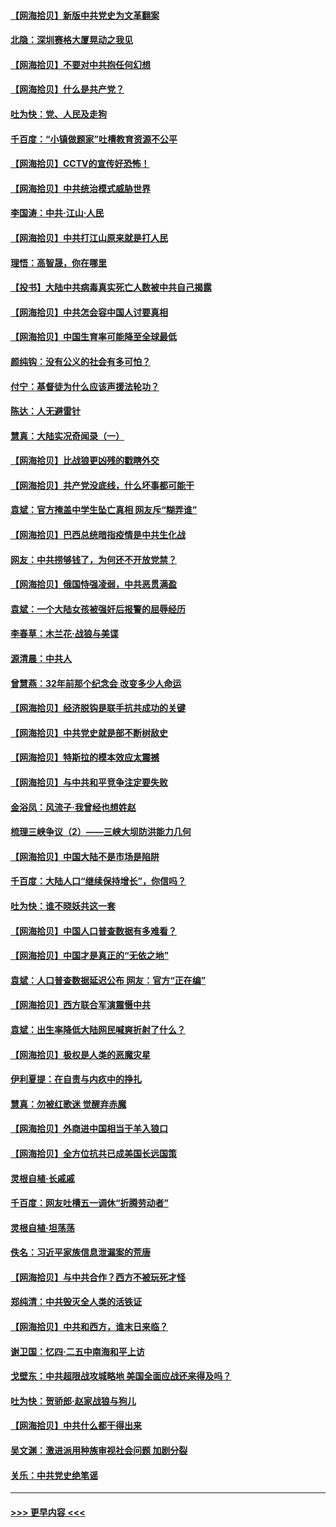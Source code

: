 #### [【网海拾贝】新版中共党史为文革翻案](../pages/nsc993/n12967526.md?t=05222051) 
#### [北隐：深圳赛格大厦晃动之我见](../pages/nsc993/n12967393.md?t=05222051) 
#### [【网海拾贝】不要对中共抱任何幻想](../pages/nsc993/n12965222.md?t=05222051) 
#### [【网海拾贝】什么是共产党？](../pages/nsc993/n12962781.md?t=05222051) 
#### [吐为快：党、人民及走狗](../pages/nsc993/n12962747.md?t=05222051) 
#### [千百度：“小镇做题家”吐槽教育资源不公平](../pages/nsc993/n12962705.md?t=05222051) 
#### [【网海拾贝】CCTV的宣传好恐怖！](../pages/nsc993/n12959984.md?t=05222051) 
#### [【网海拾贝】中共统治模式威胁世界](../pages/nsc993/n12957622.md?t=05222051) 
#### [李国涛：中共‧江山‧人民](../pages/nsc993/n12957502.md?t=05222051) 
#### [【网海拾贝】中共打江山原来就是打人民](../pages/nsc993/n12954345.md?t=05222051) 
#### [理悟：高智晟，你在哪里](../pages/nsc993/n12953115.md?t=05222051) 
#### [【投书】大陆中共病毒真实死亡人数被中共自己揭露](../pages/nsc993/n12953050.md?t=05222051) 
#### [【网海拾贝】中共怎会容中国人讨要真相](../pages/nsc993/n12952161.md?t=05222051) 
#### [【网海拾贝】中国生育率可能降至全球最低](../pages/nsc993/n12948793.md?t=05222051) 
#### [颜纯钩：没有公义的社会有多可怕？](../pages/nsc993/n12947626.md?t=05222051) 
#### [付宁：基督徒为什么应该声援法轮功？](../pages/nsc993/n12947233.md?t=05222051) 
#### [陈达：人无避雷针](../pages/nsc993/n12947098.md?t=05222051) 
#### [慧真：大陆实况奇闻录（一）](../pages/nsc993/n12945811.md?t=05222051) 
#### [【网海拾贝】比战狼更凶残的戳瞎外交](../pages/nsc993/n12945717.md?t=05222051) 
#### [【网海拾贝】共产党没底线，什么坏事都可能干](../pages/nsc993/n12942090.md?t=05222051) 
#### [袁斌：官方掩盖中学生坠亡真相 网友斥“糊弄谁”](../pages/nsc993/n12942029.md?t=05222051) 
#### [【网海拾贝】巴西总统暗指疫情是中共生化战](../pages/nsc993/n12938999.md?t=05222051) 
#### [网友：中共捞够钱了，为何还不开放党禁？](../pages/nsc993/n12938952.md?t=05222051) 
#### [【网海拾贝】俄国恃强凌弱，中共恶贯满盈](../pages/nsc993/n12936626.md?t=05222051) 
#### [袁斌：一个大陆女孩被强奸后报警的屈辱经历](../pages/nsc993/n12936547.md?t=05222051) 
#### [李春草：木兰花·战狼与美谍](../pages/nsc993/n12935995.md?t=05222051) 
#### [源清晨：中共人](../pages/nsc993/n12935589.md?t=05222051) 
#### [曾慧燕：32年前那个纪念会 改变多少人命运](../pages/nsc993/n12934233.md?t=05222051) 
#### [【网海拾贝】经济脱钩是联手抗共成功的关键](../pages/nsc993/n12934176.md?t=05222051) 
#### [【网海拾贝】中共党史就是部不断树敌史](../pages/nsc993/n12932844.md?t=05222051) 
#### [【网海拾贝】特斯拉的模本效应太震撼](../pages/nsc993/n12925626.md?t=05222051) 
#### [【网海拾贝】与中共和平竞争注定要失败](../pages/nsc993/n12923326.md?t=05222051) 
#### [金浴凤：风流子‧我曾经也想姓赵](../pages/nsc993/n12920911.md?t=05222051) 
#### [梳理三峡争议（2）——三峡大坝防洪能力几何](../pages/nsc993/n12920173.md?t=05222051) 
#### [【网海拾贝】中国大陆不是市场是陷阱](../pages/nsc993/n12920143.md?t=05222051) 
#### [千百度：大陆人口“继续保持增长”，你信吗？](../pages/nsc993/n12918946.md?t=05222051) 
#### [吐为快：谁不晓妖共这一套](../pages/nsc993/n12918941.md?t=05222051) 
#### [【网海拾贝】中国人口普查数据有多难看？](../pages/nsc993/n12917822.md?t=05222051) 
#### [【网海拾贝】中国才是真正的“无依之地”](../pages/nsc993/n12915845.md?t=05222051) 
#### [袁斌：人口普查数据延迟公布 网友：官方“正在编”](../pages/nsc993/n12915748.md?t=05222051) 
#### [【网海拾贝】西方联合军演震慑中共](../pages/nsc993/n12913466.md?t=05222051) 
#### [袁斌：出生率降低大陆网民喊爽折射了什么？](../pages/nsc993/n12913365.md?t=05222051) 
#### [【网海拾贝】极权是人类的恶魔灾星](../pages/nsc993/n12910697.md?t=05222051) 
#### [伊利夏提：在自责与内疚中的挣扎](../pages/nsc993/n12910493.md?t=05222051) 
#### [慧真：勿被红歌迷 觉醒弃赤魔](../pages/nsc993/n12910485.md?t=05222051) 
#### [【网海拾贝】外商进中国相当于羊入狼口](../pages/nsc993/n12908274.md?t=05222051) 
#### [【网海拾贝】全方位抗共已成美国长远国策](../pages/nsc993/n12906878.md?t=05222051) 
#### [灵根自植‧长戚戚](../pages/nsc993/n12905585.md?t=05222051) 
#### [千百度：网友吐槽五一调休“折腾劳动者”](../pages/nsc993/n12905934.md?t=05222051) 
#### [灵根自植‧坦荡荡](../pages/nsc993/n12905562.md?t=05222051) 
#### [佚名：习近平家族信息泄漏案的荒唐](../pages/nsc993/n12904705.md?t=05222051) 
#### [【网海拾贝】与中共合作？西方不被玩死才怪](../pages/nsc993/n12903873.md?t=05222051) 
#### [郑纯清：中共毁灭全人类的活铁证](../pages/nsc993/n12903785.md?t=05222051) 
#### [【网海拾贝】中共和西方，谁末日来临？](../pages/nsc993/n12903482.md?t=05222051) 
#### [谢卫国：忆四‧二五中南海和平上访](../pages/nsc993/n12902192.md?t=05222051) 
#### [戈壁东：中共超限战攻城略地 美国全面应战还来得及吗？](../pages/nsc993/n12902297.md?t=05222051) 
#### [吐为快：贺骄郎‧赵家战狼与狗儿](../pages/nsc993/n12902280.md?t=05222051) 
#### [【网海拾贝】中共什么都干得出来](../pages/nsc993/n12897500.md?t=05222051) 
#### [吴文渊：激进派用种族审视社会问题 加剧分裂](../pages/nsc993/n12893881.md?t=05222051) 
#### [关乐：中共党史绝笔谣](../pages/nsc993/n12897270.md?t=05222051) 

----
#### [ >>> 更早内容 <<< ](../indexes/nsc993-earlier.md)
